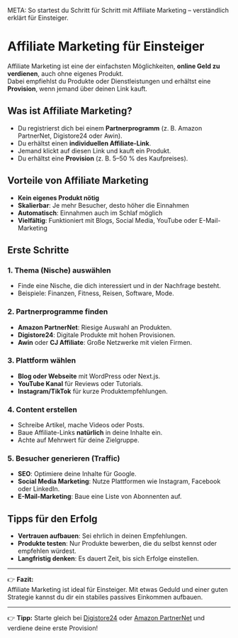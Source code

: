 META: So startest du Schritt für Schritt mit Affiliate Marketing – verständlich erklärt für Einsteiger.

# Affiliate Marketing für Einsteiger

Affiliate Marketing ist eine der einfachsten Möglichkeiten, **online Geld zu verdienen**, auch ohne eigenes Produkt.  
Dabei empfiehlst du Produkte oder Dienstleistungen und erhältst eine **Provision**, wenn jemand über deinen Link kauft.

## Was ist Affiliate Marketing?

- Du registrierst dich bei einem **Partnerprogramm** (z. B. Amazon PartnerNet, Digistore24 oder Awin).  
- Du erhältst einen **individuellen Affiliate-Link**.  
- Jemand klickt auf diesen Link und kauft ein Produkt.  
- Du erhältst eine **Provision** (z. B. 5–50 % des Kaufpreises).

## Vorteile von Affiliate Marketing

- **Kein eigenes Produkt nötig**  
- **Skalierbar**: Je mehr Besucher, desto höher die Einnahmen  
- **Automatisch**: Einnahmen auch im Schlaf möglich  
- **Vielfältig**: Funktioniert mit Blogs, Social Media, YouTube oder E-Mail-Marketing  

## Erste Schritte

### 1. Thema (Nische) auswählen
- Finde eine Nische, die dich interessiert und in der Nachfrage besteht.  
- Beispiele: Finanzen, Fitness, Reisen, Software, Mode.  

### 2. Partnerprogramme finden
- **Amazon PartnerNet**: Riesige Auswahl an Produkten.  
- **Digistore24**: Digitale Produkte mit hohen Provisionen.  
- **Awin** oder **CJ Affiliate**: Große Netzwerke mit vielen Firmen.  

### 3. Plattform wählen
- **Blog oder Webseite** mit WordPress oder Next.js.  
- **YouTube Kanal** für Reviews oder Tutorials.  
- **Instagram/TikTok** für kurze Produktempfehlungen.  

### 4. Content erstellen
- Schreibe Artikel, mache Videos oder Posts.  
- Baue Affiliate-Links **natürlich** in deine Inhalte ein.  
- Achte auf Mehrwert für deine Zielgruppe.  

### 5. Besucher generieren (Traffic)
- **SEO**: Optimiere deine Inhalte für Google.  
- **Social Media Marketing**: Nutze Plattformen wie Instagram, Facebook oder LinkedIn.  
- **E-Mail-Marketing**: Baue eine Liste von Abonnenten auf.  

## Tipps für den Erfolg

- **Vertrauen aufbauen**: Sei ehrlich in deinen Empfehlungen.  
- **Produkte testen**: Nur Produkte bewerben, die du selbst kennst oder empfehlen würdest.  
- **Langfristig denken**: Es dauert Zeit, bis sich Erfolge einstellen.  

---

👉 **Fazit:**  
Affiliate Marketing ist ideal für Einsteiger. Mit etwas Geduld und einer guten Strategie kannst du dir ein stabiles passives Einkommen aufbauen.

---

👉 **Tipp:** Starte gleich bei [Digistore24](https://partner.digistore24.com/dein-link) oder [Amazon PartnerNet](https://partner.amazon.de/dein-link) und verdiene deine erste Provision!
